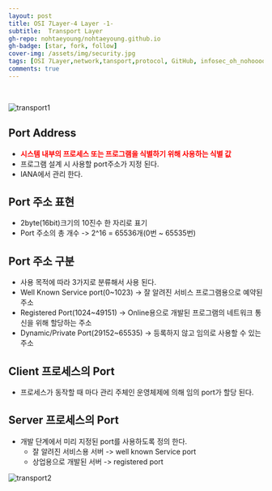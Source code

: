 ```yaml
---
layout: post
title: OSI 7Layer-4 Layer -1-
subtitle:  Transport Layer
gh-repo: nohtaeyoung/nohtaeyoung.github.io
gh-badge: [star, fork, follow]
cover-img: /assets/img/security.jpg
tags: [OSI 7Layer,network,tansport,protocol, GitHub, infosec_oh_nohoooooo_tae_young, taeyoung noh]
comments: true
---
```



<br>

![transport1](../assets/img/transport1.png)

## Port Address
- <b style="color:red">시스템 내부의 프로세스 또는 프로그램을 식별하기 위해 사용하는 식별 값</b>
- 프로그램 설계 시 사용할 port주소가 지정 된다.
- IANA에서 관리 한다.

## Port 주소 표현
- 2byte(16bit)크기의 10진수 한 자리로 표기
- Port 주소의 총 개수 -> 2^16 = 65536개(0번 ~ 65535번)

## Port 주소 구분
- 사용 목적에 따라 3가지로 분류해서 사용 된다.
- Well Known Service port(0~1023) -> 잘 알려진 서비스 프로그램용으로 예약된 주소
- Registered Port(1024~49151) -> Online용으로 개발된 프로그램의 네트워크 통신을 위해 할당하는 주소
- Dynamic/Private Port(29152~65535) -> 등록하지 않고 임의로 사용할 수 있는 주소

## Client 프로세스의 Port
- 프로세스가 동작할 때 마다 관리 주체인 운영체제에 의해 임의 port가 할당 된다.

## Server 프로세스의 Port
- 개발 단계에서 미리 지정된 port를 사용하도록 정의 한다.
  - 잘 알려진 서비스용 서버 -> well known Service port
  - 상업용으로 개발된 서버 -> registered port

![transport2](../assets/img/transport2.png)

